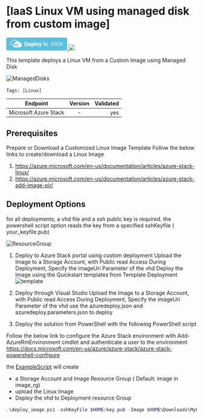 # [IaaS Linux VM using managed disk from custom image]
<a href="https://portal.local.azurestack.external/#create/Microsoft.Template/uri/https%3A%2F%2Fraw.githubusercontent.com%2FAzure%2Fazurestack-quickstart-templates%2Fmaster%2F101-simple-linux-vm-custom-managed-disk%2Fazuredeploy.json" target="_blank">
<img src="images/deploytoasdk.png"/>
</a>
<a href="http://armviz.io/#/?load=https://raw.githubusercontent.com/Azure/azurestack-quickstart-templates/master/101-simple-linux-vm-custom-managed-disk/azuredeploy.json" target="_blank">
  <img src="http://armviz.io/visualizebutton.png"/>
</a>

This template deploys a Linux VM from a Custom Image using Managed Disk  

![ManagedDisks](/images/image.png)

`Tags: [Linux]`

| Endpoint        | Version           | Validated  |
| ------------- |:-------------:| -----:|
| Microsoft Azure Stack      | - |  yes|

## Prerequisites

Prepare or Download a Customized Linux Image Template
Follow the below links to create/download a Linux Image 

1. https://azure.microsoft.com/en-us/documentation/articles/azure-stack-linux/ 
2. https://azure.microsoft.com/en-us/documentation/articles/azure-stack-add-image-pir/


## Deployment Options

for all deployments, a vhd file and a ssh public key is required.
the powershell script option reads the key from a specified sshKeyfile ( your_keyfile.pub)

![ResourceGroup](/images/rg.png)

1. Deploy to Azure Stack portal using custom deployment
Upload the Image to a Storage Account, with Public read Access
During Deployment, Specify the imageUri Parameter of the vhd
Deploy the Image using the Quickstart templates from Template Deployment
![template](/images/template.png)

2. Deploy through Visual Studio
Upload the Image to a Storage Account, with Public read Access
During Deployment, Specify the imageUri Parameter of the vhd
use the azuredeploy.json and azuredeploy.parameters.json to deploy
3. Deploy the solution from PowerShell with the following PowerShell script 

Follow the below link to configure the Azure Stack environment with Add-AzureRmEnvironment cmdlet and authenticate a user to the environment
https://docs.microsoft.com/en-us/azure/azure-stack/azure-stack-powershell-configure
  

the [ExampleScript](/deploy_image.ps1)  will create
- a Storage Account and Image Resource Group ( Default: image in image_rg)
- upload the Linux Image
- Deploy the vhd to Deployment resource Group

```Powershell
.\deploy_image.ps1 -sshKeyFile $HOME/key.pub -Image $HOME\Downloads\MyLinuxVM.vhd
```



